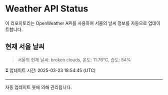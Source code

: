 
# Weather API Status

이 리포지토리는 OpenWeather API를 사용하여 서울의 날씨 정보를 자동으로 업데이트합니다.

## 현재 서울 날씨
> 서울의 현재 날씨: broken clouds, 온도: 11.76°C, 습도: 54%

⏳ 업데이트 시간: 2025-03-23 18:54:45 (UTC)

---
자동 업데이트 봇에 의해 관리됩니다.
